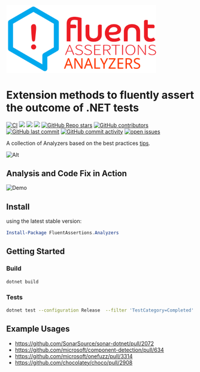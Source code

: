 <a href="https://www.fluentassertions.com"><img src="assets/images/fluent_assertions_analyzers_large_horizontal.svg" style="width:400px"/></a>

# Extension methods to fluently assert the outcome of .NET tests

[![CI](https://github.com/fluentassertions/fluentassertions.analyzers/actions/workflows/ci.yml/badge.svg?branch=main)](https://github.com/fluentassertions/fluentassertions.analyzers/actions/workflows/ci.yml)
[![](https://img.shields.io/github/release/fluentassertions/fluentassertions.analyzers.svg?label=latest%20release&color=007edf)](https://github.com/fluentassertions/fluentassertions.analyzers/releases/latest)
[![](https://img.shields.io/nuget/dt/fluentassertions.analyzers.svg?label=downloads&color=007edf&logo=nuget)](https://www.nuget.org/packages/fluentassertions.analyzers)
[![](https://img.shields.io/librariesio/dependents/nuget/fluentassertions.analyzers.svg?label=dependent%20libraries)](https://libraries.io/nuget/fluentassertions.analyzers)
[![GitHub Repo stars](https://img.shields.io/github/stars/fluentassertions/fluentassertions.analyzers)](https://github.com/fluentassertions/fluentassertions.analyzers/stargazers)
[![GitHub contributors](https://img.shields.io/github/contributors/fluentassertions/fluentassertions.analyzers)](https://github.com/fluentassertions/fluentassertions.analyzers/graphs/contributors)
[![GitHub last commit](https://img.shields.io/github/last-commit/fluentassertions/fluentassertions.analyzers)](https://github.com/fluentassertions/fluentassertions.analyzers)
[![GitHub commit activity](https://img.shields.io/github/commit-activity/m/fluentassertions/fluentassertions.analyzers)](https://github.com/fluentassertions/fluentassertions.analyzers/graphs/commit-activity)
[![open issues](https://img.shields.io/github/issues/fluentassertions/fluentassertions.analyzers)](https://github.com/fluentassertions/fluentassertions.analyzers/issues)

A collection of Analyzers based on the best practices [tips](https://fluentassertions.com/tips/).

![Alt](https://repobeats.axiom.co/api/embed/92fd2e6496fc171c00616eaf672c3c757a1a29ac.svg "Repobeats analytics image")

## Analysis and Code Fix in Action

![Demo](assets/demo.gif)

## Install

using the latest stable version:

```powershell
Install-Package FluentAssertions.Analyzers
```

## Getting Started

### Build

```bash
dotnet build
```

### Tests

```bash
dotnet test --configuration Release  --filter 'TestCategory=Completed'
```

## Example Usages
- https://github.com/SonarSource/sonar-dotnet/pull/2072
- https://github.com/microsoft/component-detection/pull/634
- https://github.com/microsoft/onefuzz/pull/3314
- https://github.com/chocolatey/choco/pull/2908
